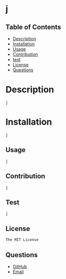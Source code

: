 
# j

## Table of Contents
- [Description](#description)
- [Installation](#installation)
- [Usage](#usage)
- [Contribution](#contribution)
- [test](#test)
- [License](#license)
- [Questions](#questions)

# Description
    j

# Installation
    j

## Usage
    j

## Contribution
    j

## Test
    j

## License
    The MIT License

## Questions
- [GitHub](https://github.com/lalu423)
- [Email](mailto:jonathanlalu@gmail.com)
